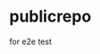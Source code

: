 # publicrepo
for e2e test







































































































































































































































































































































































































































































































































































































































































































































































































































































































































































































































































































































































































































































































































































































































































































































































































































































































































































































































































































































































































































































































































































































































































































































































































































